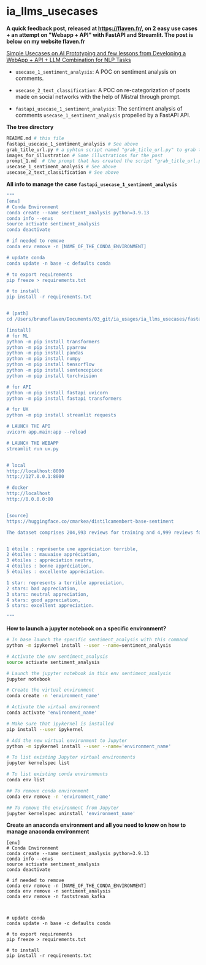# ia_llms_usecases

**A quick feedback post, released at https://flaven.fr/, on 2 easy use cases + an attempt on "Webapp + API" with FastAPI and Streamlit. The post is below on my website flaven.fr**


[Simple Usecases on AI Prototyping and few lessons from Developing a WebApp + API + LLM Combination for NLP Tasks](https://flaven.fr/2024/02/simple-usecases-on-ai-prototyping-and-few-lessons-from-developing-a-webapp-api-llm-combination-for-nlp-tasks/)


- `usecase_1_sentiment_analysis`: A POC on sentiment analysis on comments.

- `usecase_2_text_classification`: A POC on re-categorization of posts made on social networks with the help of Mistral through prompt.

- `fastapi_usecase_1_sentiment_analysis`: The sentiment analysis of comments `usecase_1_sentiment_analysis` propelled by a FastAPI API.


**The tree directory**

```bash
README.md # this file
fastapi_usecase_1_sentiment_analysis # See above
grab_title_url.py # a pyhton script named "grab_title_url.py" to grab text from title tag from a list of URLs.
images_for_illustration # Some illustrations for the post
prompt_1.md  # the prompt that has created the script "grab_title_url.py"
usecase_1_sentiment_analysis # See above
usecase_2_text_classification # See above
```


**All info to manage the case `fastapi_usecase_1_sentiment_analysis`**

```bash
"""
[env]
# Conda Environment
conda create --name sentiment_analysis python=3.9.13
conda info --envs
source activate sentiment_analysis
conda deactivate

# if needed to remove
conda env remove -n [NAME_OF_THE_CONDA_ENVIRONMENT]

# update conda
conda update -n base -c defaults conda

# to export requirements
pip freeze > requirements.txt

# to install
pip install -r requirements.txt


# [path]
cd /Users/brunoflaven/Documents/03_git/ia_usages/ia_llms_usecases/fastapi_usecase_1_sentiment_analysis

[install]
# for ML
python -m pip install transformers
python -m pip install pyarrow
python -m pip install pandas
python -m pip install numpy
python -m pip install tensorflow
python -m pip install sentencepiece
python -m pip install torchvision 

# for API
python -m pip install fastapi uvicorn 
python -m pip install fastapi transformers

# for UX
python -m pip install streamlit requests

# LAUNCH THE API
uvicorn app.main:app --reload

# LAUNCH THE WEBAPP
streamlit run ux.py


# local
http://localhost:8000
http://127.0.0.1:8000

# docker
http://localhost
http://0.0.0.0:80


[source]
https://huggingface.co/cmarkea/distilcamembert-base-sentiment

The dataset comprises 204,993 reviews for training and 4,999 reviews for the test from Amazon, and 235,516 and 4,729 critics from Allocine website. The dataset is labeled into five categories:


1 étoile : représente une appréciation terrible,
2 étoiles : mauvaise appréciation,
3 étoiles : appréciation neutre,
4 étoiles : bonne appréciation,
5 étoiles : excellente appréciation.

1 star: represents a terrible appreciation,
2 stars: bad appreciation,
3 stars: neutral appreciation,
4 stars: good appreciation,
5 stars: excellent appreciation.

"""
```

**How to launch a jupyter notebook on a specific environment?**

```bash
# In base launch the specific sentiment_analysis with this command
python -m ipykernel install --user --name=sentiment_analysis

# Activate the env sentiment_analysis
source activate sentiment_analysis

# Launch the jupyter notebook in this env sentiment_analysis
jupyter notebook

# Create the virtual environment
conda create -n 'environment_name'

# Activate the virtual environment
conda activate 'environment_name'

# Make sure that ipykernel is installed
pip install --user ipykernel

# Add the new virtual environment to Jupyter
python -m ipykernel install --user --name='environment_name'

# To list existing Jupyter virtual environments
jupyter kernelspec list

# To list existing conda environments
conda env list

## To remove conda environment
conda env remove -n 'environment_name'

## To remove the environment from Jupyter
jupyter kernelspec uninstall 'environment_name'
```

**Create an anaconda environment and all you need to know on how to manage anaconda environment**


```
[env]
# Conda Environment
conda create --name sentiment_analysis python=3.9.13
conda info --envs
source activate sentiment_analysis
conda deactivate

# if needed to remove
conda env remove -n [NAME_OF_THE_CONDA_ENVIRONMENT]
conda env remove -n sentiment_analysis
conda env remove -n faststream_kafka



# update conda 
conda update -n base -c defaults conda

# to export requirements
pip freeze > requirements.txt

# to install
pip install -r requirements.txt


```